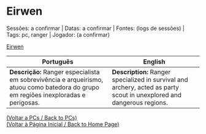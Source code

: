 
# Eirwen

Sessões: a confirmar | Datas: a confirmar | Fontes: (logs de sessões) | Tags: pc, ranger | Jogador: (a confirmar)

[Eirwen](eirwen.png)

| Português | English |
|-----------|---------|
| **Descrição:** Ranger especialista em sobrevivência e arqueirismo, atuou como batedora do grupo em regiões inexploradas e perigosas. | **Description:** Ranger specialized in survival and archery, acted as party scout in unexplored and dangerous regions. |

[(Voltar a PCs / Back to PCs)](pcs.md)  
[(Voltar à Página Inicial / Back to Home Page)](home.md)

